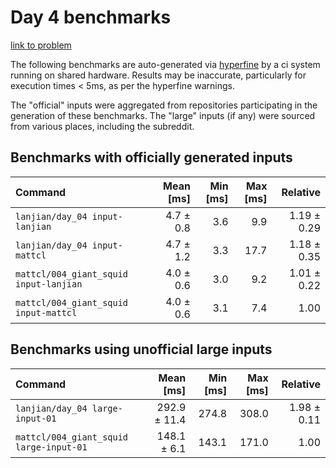 # Day 4 benchmarks

[link to problem](http://adventofcode.com/2021/day/4)

The following benchmarks are auto-generated via [hyperfine](https://github.com/sharkdp/hyperfine) by a ci system running on shared hardware. Results may be inaccurate, particularly for execution times < 5ms, as per the hyperfine warnings.

The "official" inputs were aggregated from repositories participating in the generation of these benchmarks. The "large" inputs (if any) were sourced from various places, including the subreddit.

## Benchmarks with officially generated inputs
| Command | Mean [ms] | Min [ms] | Max [ms] | Relative |
|:---|---:|---:|---:|---:|
| `lanjian/day_04 input-lanjian` | 4.7 ± 0.8 | 3.6 | 9.9 | 1.19 ± 0.29 |
| `lanjian/day_04 input-mattcl` | 4.7 ± 1.2 | 3.3 | 17.7 | 1.18 ± 0.35 |
| `mattcl/004_giant_squid input-lanjian` | 4.0 ± 0.6 | 3.0 | 9.2 | 1.01 ± 0.22 |
| `mattcl/004_giant_squid input-mattcl` | 4.0 ± 0.6 | 3.1 | 7.4 | 1.00 |
## Benchmarks using unofficial large inputs
| Command | Mean [ms] | Min [ms] | Max [ms] | Relative |
|:---|---:|---:|---:|---:|
| `lanjian/day_04 large-input-01` | 292.9 ± 11.4 | 274.8 | 308.0 | 1.98 ± 0.11 |
| `mattcl/004_giant_squid large-input-01` | 148.1 ± 6.1 | 143.1 | 171.0 | 1.00 |
